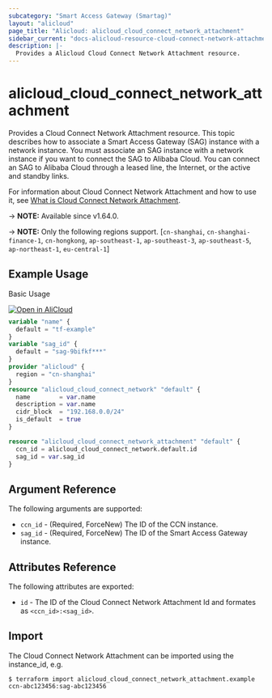 ```yaml
---
subcategory: "Smart Access Gateway (Smartag)"
layout: "alicloud"
page_title: "Alicloud: alicloud_cloud_connect_network_attachment"
sidebar_current: "docs-alicloud-resource-cloud-connect-network-attachment"
description: |-
  Provides a Alicloud Cloud Connect Network Attachment resource.
---
```


# alicloud_cloud_connect_network_attachment

Provides a Cloud Connect Network Attachment resource. This topic describes how to associate a Smart Access Gateway (SAG) instance with a network instance. You must associate an SAG instance with a network instance if you want to connect the SAG to Alibaba Cloud. You can connect an SAG to Alibaba Cloud through a leased line, the Internet, or the active and standby links.

For information about Cloud Connect Network Attachment and how to use it, see [What is Cloud Connect Network Attachment](https://www.alibabacloud.com/help/en/smart-access-gateway/latest/bindsmartaccessgateway).

-> **NOTE:** Available since v1.64.0.

-> **NOTE:** Only the following regions support. [`cn-shanghai`, `cn-shanghai-finance-1`, `cn-hongkong`, `ap-southeast-1`, `ap-southeast-3`, `ap-southeast-5`, `ap-northeast-1`, `eu-central-1`]

## Example Usage

Basic Usage

<div style="display: block;margin-bottom: 40px;"><div class="oics-button" style="float: right;position: absolute;margin-bottom: 10px;">
  <a href="https://api.aliyun.com/api-tools/terraform?resource=alicloud_cloud_connect_network_attachment&exampleId=19e33dff-0e7c-5894-91d4-cede7154e38824bba54c&activeTab=example&spm=docs.r.cloud_connect_network_attachment.0.19e33dff0e&intl_lang=EN_US" target="_blank">
    <img alt="Open in AliCloud" src="https://img.alicdn.com/imgextra/i1/O1CN01hjjqXv1uYUlY56FyX_!!6000000006049-55-tps-254-36.svg" style="max-height: 44px; max-width: 100%;">
  </a>
</div></div>

```terraform
variable "name" {
  default = "tf-example"
}
variable "sag_id" {
  default = "sag-9bifkf***"
}
provider "alicloud" {
  region = "cn-shanghai"
}
resource "alicloud_cloud_connect_network" "default" {
  name        = var.name
  description = var.name
  cidr_block  = "192.168.0.0/24"
  is_default  = true
}

resource "alicloud_cloud_connect_network_attachment" "default" {
  ccn_id = alicloud_cloud_connect_network.default.id
  sag_id = var.sag_id
}
```
## Argument Reference

The following arguments are supported:

* `ccn_id` - (Required, ForceNew) The ID of the CCN instance.
* `sag_id` - (Required, ForceNew) The ID of the Smart Access Gateway instance.

## Attributes Reference

The following attributes are exported:

* `id` - The ID of the Cloud Connect Network Attachment Id and formates as `<ccn_id>:<sag_id>`.

## Import

The Cloud Connect Network Attachment can be imported using the instance_id, e.g.

```shell
$ terraform import alicloud_cloud_connect_network_attachment.example ccn-abc123456:sag-abc123456
```
